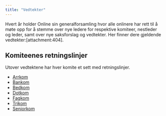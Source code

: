 ```yaml
---
title: "Vedtekter"
---
```


Hvert år holder Online sin generalforsamling hvor alle onlinere har rett til å møte opp for å stemme over nye ledere for respektive komiteer, nestleder og leder, samt over nye saksforslag og vedtekter. Her finner dere gjeldende vedtekter:[attachment:404].

## Komiteenes retningslinjer
Utover vedtektene har hver komite et sett med retningslinjer.

- [Arrkom](retningslinjer-arrkom)
- [Bankom](retningslinjer-bankom)
- [Bedkom](retningslinjer-bedkom)
- [Dotkom](retningslinjer-dotkom)
- [Fagkom](retningslinjer-fagkom)
- [Trikom](retningslinjer-trikom)
- [Seniorkom](retningslinjer-seniorkom)